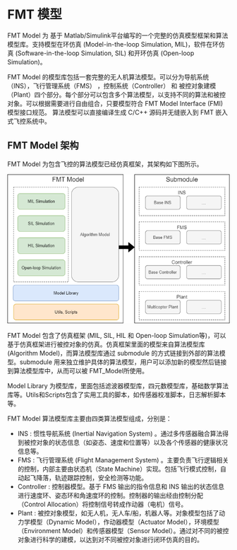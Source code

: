 # FMT 模型
FMT Model 为 基于 Matlab/Simulink平台编写的一个完整的仿真模型框架和算法模型库。支持模型在环仿真 (Model-in-the-loop Simulation, MIL)，软件在环仿真 (Software-in-the-loop Simulation, SIL) 和开环仿真 (Open-loop Simulation)。

FMT Model 的模型库包括一套完整的无人机算法模型。可以分为导航系统（INS），飞行管理系统（FMS） ，控制系统（Controller） 和 被控对象建模（Plant）四个部分。每个部分可以包含多个算法模型，以支持不同的算法和被控对象。可以根据需要进行自由组合，只要模型符合 FMT Model Interface (FMI) 模型接口规范。 算法模型可以直接编译生成 C/C++ 源码并无缝嵌入到 FMT 嵌入式飞控系统中。

## FMT Model 架构
FMT Model 为包含飞控的算法模型已经仿真框架，其架构如下图所示。

![model_structure](figures/fmt_model.png)

FMT Model 包含了仿真框架 (MIL, SIL, HIL 和 Open-loop Simulation等)，可以基于仿真框架进行被控对象的仿真。仿真框架里面的模型来自算法模型库 (Algorithm Model)，而算法模型库通过 submodule 的方式链接到外部的算法模型。submodule 用来独立维护具体的算法模型，用户可以添加新的模型然后链接到算法模型库中，从而可以被 FMT_Model所使用。

Model Library 为模型库，里面包括滤波器模型库，四元数模型库，基础数学算法库等。Utils和Scripts包含了实用工具的脚本，如传感器校准脚本，日志解析脚本等。

FMT Model 算法模型库主要由四类算法模型组成，分别是：

- INS : 惯性导航系统 (Inertial Navigation System) 。通过多传感器融合算法得到被控对象的状态信息（如姿态、速度和位置等）以及各个传感器的健康状况信息等。
- FMS : 飞行管理系统 (Flight Management System) 。主要负责飞行逻辑相关的控制，内部主要由状态机（State Machine）实现。包括飞行模式控制，自动起飞降落，轨迹跟踪控制，安全检测等功能。
- Controller : 控制器模型。基于 FMS 输出的指令信息和 INS 输出的状态信息进行速度环、姿态环和角速度环的控制。控制器的输出经由控制分配（Control Allocation）将控制信号转成作动器（电机）信号。
- Plant : 被控对象模型，如无人机，无人车/船，机器人等。对象模型包括了动力学模型（Dynamic Model），作动器模型（Actuator Model），环境模型（Environment Model）和传感器模型（Sensor Model）。通过对不同的被控对象进行科学的建模，以达到对不同被控对象进行闭环仿真的目的。